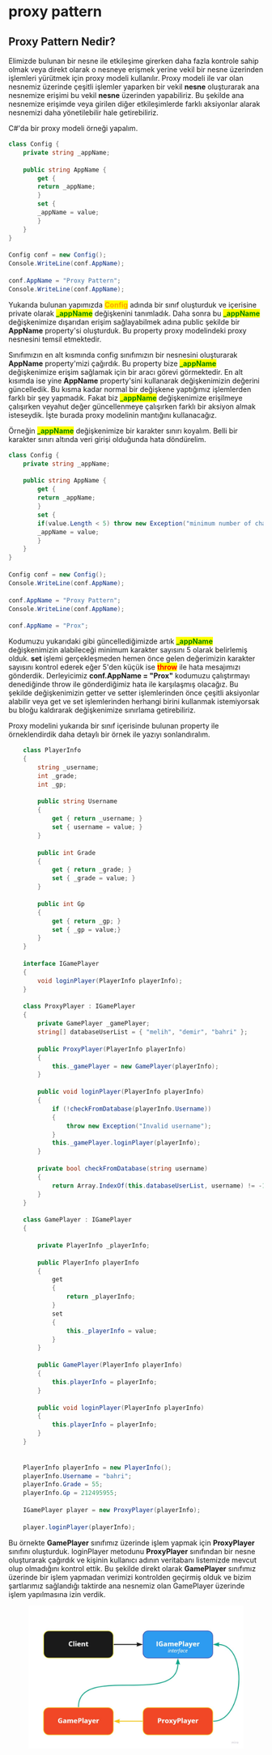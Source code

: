 # proxy pattern

## Proxy Pattern Nedir?

Elimizde bulunan bir nesne ile etkileşime girerken daha fazla kontrole sahip olmak veya direkt olarak o nesneye erişmek yerine vekil bir nesne üzerinden işlemleri yürütmek için proxy modeli kullanılır. Proxy modeli ile var olan nesnemiz üzerinde çeşitli işlemler yaparken bir vekil **nesne** oluşturarak ana nesnemize erişimi bu vekil **nesne** üzerinden yapabiliriz. Bu şekilde ana nesnemize erişimde veya girilen diğer etkileşimlerde farklı aksiyonlar alarak nesnemizi daha yönetilebilir hale getirebiliriz.&#x20;

C#'da bir proxy modeli örneği yapalım.

```csharp
class Config {
    private string _appName;
    
    public string AppName {
        get {
        return _appName;
        }
        set {
        _appName = value;
        }
    }
}

Config conf = new Config();
Console.WriteLine(conf.AppName);

conf.AppName = "Proxy Pattern";
Console.WriteLine(conf.AppName);
```

Yukarıda bulunan yapımızda <mark style="color:orange;">**Config**</mark> adında bir sınıf oluşturduk ve içerisine private olarak <mark style="color:green;">**\_appName**</mark> değişkenini tanımladık. Daha sonra bu <mark style="color:green;">**\_appName**</mark> değişkenimize dışarıdan erişim sağlayabilmek adına public şekilde bir **AppName** property'si oluşturduk. Bu property proxy modelindeki proxy nesnesini temsil etmektedir.&#x20;

Sınıfımızın en alt kısmında config sınıfımızın bir nesnesini oluşturarak **AppName** property'mizi çağırdık. Bu property bize <mark style="color:green;">**\_appName**</mark> değişkenimize erişim sağlamak için bir aracı görevi görmektedir. En alt kısımda ise yine **AppName** property'sini kullanarak değişkenimizin değerini güncelledik. Bu kısma kadar normal bir değişkene yaptığımız işlemlerden farklı bir şey yapmadık. Fakat biz <mark style="color:green;">**\_appName**</mark> değişkenimize erişilmeye çalışırken veyahut değer güncellenmeye çalışırken farklı bir aksiyon almak isteseydik. İşte burada proxy modelinin mantığını kullanacağız.

Örneğin <mark style="color:green;">**\_appName**</mark> değişkenimize bir karakter sınırı koyalım. Belli bir karakter sınırı altında veri girişi olduğunda hata döndürelim.&#x20;

```csharp
class Config {
    private string _appName;
    
    public string AppName {
        get {
        return _appName;
        }
        set {
        if(value.Length < 5) throw new Exception("minimum number of characters is 5");
        _appName = value;
        }
    }
}

Config conf = new Config();
Console.WriteLine(conf.AppName);

conf.AppName = "Proxy Pattern";
Console.WriteLine(conf.AppName);

conf.AppName = "Prox";
```

Kodumuzu yukarıdaki gibi güncellediğimizde artık <mark style="color:green;">**\_appName**</mark> değişkenimizin alabileceği minimum karakter sayısını 5 olarak belirlemiş olduk. **set** işlemi gerçekleşmeden hemen önce gelen değerimizin karakter sayısını kontrol ederek eğer 5'den küçük ise <mark style="color:red;">**throw**</mark> ile hata mesajımızı gönderdik. Derleyicimiz **conf.AppName = "Prox"** kodumuzu çalıştırmayı denediğinde throw ile gönderdiğimiz hata ile karşılaşmış olacağız. Bu şekilde değişkenimizin getter ve setter işlemlerinden önce çeşitli aksiyonlar alabilir veya get ve set işlemlerinden herhangi birini kullanmak istemiyorsak bu bloğu kaldırarak değişkenimize sınırlama getirebiliriz.

Proxy modelini yukarıda bir sınıf içerisinde bulunan property ile örneklendirdik daha detaylı bir örnek ile yazıyı sonlandıralım.&#x20;

```csharp
    class PlayerInfo
    {
        string _username;
        int _grade;
        int _gp;

        public string Username
        {
            get { return _username; }
            set { username = value; }
        }
        
        public int Grade
        {
            get { return _grade; }
            set { _grade = value; }
        }
        
        public int Gp
        {
            get { return _gp; }
            set { _gp = value;}
        }
    }
    
    interface IGamePlayer
    {
        void loginPlayer(PlayerInfo playerInfo);
    }
    
    class ProxyPlayer : IGamePlayer
    {
        private GamePlayer _gamePlayer;
        string[] databaseUserList = { "melih", "demir", "bahri" };
       
        public ProxyPlayer(PlayerInfo playerInfo)
        {
            this._gamePlayer = new GamePlayer(playerInfo);
        }

        public void loginPlayer(PlayerInfo playerInfo)
        {
            if (!checkFromDatabase(playerInfo.Username))
            {
                throw new Exception("Invalid username");
            }
            this._gamePlayer.loginPlayer(playerInfo);
        }

        private bool checkFromDatabase(string username)
        {
            return Array.IndexOf(this.databaseUserList, username) != -1;
        }
    }

    class GamePlayer : IGamePlayer
    {

        private PlayerInfo _playerInfo;
        
        public PlayerInfo playerInfo
        {
            get
            {
                return _playerInfo;
            }
            set
            {
                this._playerInfo = value;
            }
        }

        public GamePlayer(PlayerInfo playerInfo)
        {
            this.playerInfo = playerInfo;
        }

        public void loginPlayer(PlayerInfo playerInfo)
        {
            this.playerInfo = playerInfo;
        }
    }


    PlayerInfo playerInfo = new PlayerInfo();
    playerInfo.Username = "bahri";
    playerInfo.Grade = 55;
    playerInfo.Gp = 212495955;

    IGamePlayer player = new ProxyPlayer(playerInfo);

    player.loginPlayer(playerInfo);
```

Bu örnekte **GamePlayer** sınıfımız üzerinde işlem yapmak için **ProxyPlayer** sınıfını oluşturduk. loginPlayer metodunu **ProxyPlayer** sınıfından bir nesne oluşturarak çağırdık ve kişinin kullanıcı adının veritabanı listemizde mevcut olup olmadığını kontrol ettik. Bu şekilde direkt olarak **GamePlayer** sınıfımız üzerinde bir işlem yapmadan verimizi kontrolden geçirmiş olduk ve bizim şartlarımız sağlandığı taktirde ana nesnemiz olan GamePlayer üzerinde işlem yapılmasına izin verdik.

<figure><img src="../.gitbook/assets/proxy-board.jpg" alt=""><figcaption></figcaption></figure>



